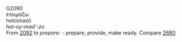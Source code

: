 G2090  
ἑτοιμάζω  
hetoimazō  
*het-oy-mad‘-zo*  
From [2092](g2092) to *prepare*: - prepare, provide, make ready. Compare
[2680](g2680)  

